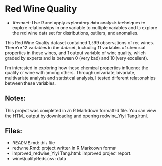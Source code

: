 # Red Wine Quality
* Abstract:
Use R and apply exploratory data analysis techniques to explore relationships in one variable to multiple variables and to explore the red wine data set for distributions, outliers, and anomalies.

This Red Wine Quality dataset contained 1,599 observations of red wines. There’re
12 variables in the dataset, including 11 variables of chemical properties in
these wines, and 1 output variable of wine quality, which graded by experts and
is between 0 (very bad) and 10 (very excellent).

I’m interested in exploring how these chemical properties influence the quality
of wine with among others. Through univariate, bivariate, multivariate analysis and statistical
analysis, I tested different relationships between these variables.

## Notes:
This project was completed in an R Markdown formatted file. You can view the 
HTML output by downloading and opening redwine_Yiyi Tang.html.

## Files:

* README.md: this file
* redwine.Rmd: project written in R Markdown format
* improved_redwine_Yiyi Tang.html: improved project report.
* wineQualityReds.csv: data

